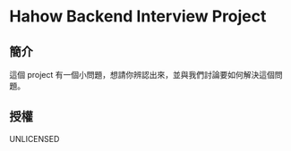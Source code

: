 # Hahow Backend Interview Project

## 簡介

這個 project 有一個小問題，想請你辨認出來，並與我們討論要如何解決這個問題。

## 授權

UNLICENSED
